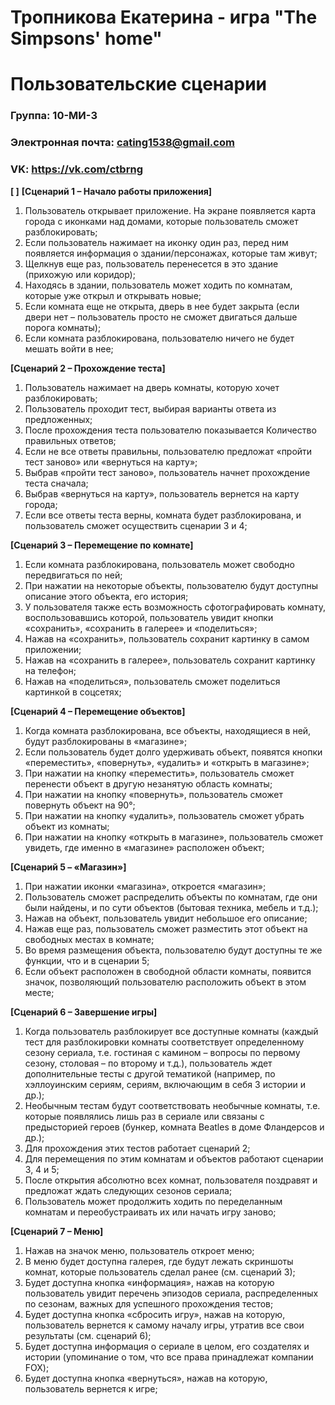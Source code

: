 # Тропникова Екатерина - игра "The Simpsons' home"
# Пользовательские сценарии

### Группа: 10-МИ-3

### Электронная почта: cating1538@gmail.com

### VK: https://vk.com/ctbrng

**[ ]**
**[Сценарий 1 – Начало работы приложения]**
1)	Пользователь открывает приложение. На экране появляется карта города с иконками над домами, которые пользователь сможет разблокировать;
2)	Если пользователь нажимает на иконку один раз, перед ним появляется информация о здании/персонажах, которые там живут;
3)	Щелкнув еще раз, пользователь перенесется в это здание (прихожую или коридор);
4)	Находясь в здании, пользователь может ходить по комнатам, которые уже открыл и открывать новые;
5)	Если комната еще не открыта, дверь в нее будет закрыта (если двери нет – пользователь просто не сможет двигаться дальше порога комнаты);
6)	Если комната разблокирована, пользователю ничего не будет мешать войти в нее;

**[Сценарий 2 – Прохождение теста]**
1)	Пользователь нажимает на дверь комнаты, которую хочет разблокировать;
2)	Пользователь проходит тест, выбирая варианты ответа из предложенных;
3)	После прохождения теста пользователю показывается Количество правильных ответов;
4)	Если не все ответы правильны, пользователю предложат «пройти тест заново» или «вернуться на карту»;
5)	Выбрав «пройти тест заново», пользователь начнет прохождение теста сначала;
6)	Выбрав «вернуться на карту», пользователь вернется на карту города;
7)	Если все ответы теста верны, комната будет разблокирована, и пользователь сможет осуществить сценарии 3 и 4;

**[Сценарий 3 – Перемещение по комнате]**
1)	Если комната разблокирована, пользователь может свободно передвигаться по ней;
2)	При нажатии на некоторые объекты, пользователю будут доступны описание этого объекта, его история;
3)	 У пользователя также есть возможность сфотографировать комнату, воспользовавшись которой, пользователь увидит кнопки «сохранить», «сохранить в галерее» и «поделиться»;
4)	Нажав на «сохранить», пользователь сохранит картинку в самом приложении;
5)	Нажав на «сохранить в галерее», пользователь сохранит картинку на телефон;
6)	Нажав на «поделиться», пользователь сможет поделиться картинкой в соцсетях;

**[Сценарий 4 – Перемещение объектов]**
1)	Когда комната разблокирована, все объекты, находящиеся в ней, будут разблокированы в «магазине»;
2)	Если пользователь будет долго удерживать объект, появятся кнопки «переместить», «повернуть», «удалить» и «открыть в магазине»;
3)	При нажатии на кнопку «переместить», пользователь сможет перенести объект в другую незанятую область комнаты;
4)	При нажатии на кнопку «повернуть», пользователь сможет повернуть объект на 90°;
5)	При нажатии на кнопку «удалить», пользователь сможет убрать объект из комнаты;
6)	При нажатии на кнопку «открыть в магазине», пользователь сможет увидеть, где именно в «магазине» расположен объект;

**[Сценарий 5 – «Магазин»]**
1)	При нажатии иконки «магазина», откроется «магазин»;
2)	Пользователь сможет распределить объекты по комнатам, где они были найдены, и по сути объектов (бытовая техника, мебель и т.д.);
3)	Нажав на объект, пользователь увидит небольшое его описание;
4)	Нажав еще раз, пользователь сможет разместить этот объект на свободных местах в комнате;
5)	Во время размещения объекта, пользователю будут доступны те же функции, что и в сценарии 5;
6)	Если объект расположен в свободной области комнаты, появится значок, позволяющий пользователю расположить объект в этом месте;

**[Сценарий 6 – Завершение игры]**
1)	Когда пользователь разблокирует все доступные комнаты (каждый тест для разблокировки комнаты соответствует определенному сезону сериала, т.е. гостиная с камином – вопросы по первому сезону, столовая – по второму и т.д.), пользователь ждет дополнительные тесты с другой тематикой (например, по хэллоуинским сериям, сериям, включающим в себя 3 истории и др.);
2)	Необычным тестам будут соответствовать необычные комнаты, т.е. которые появлялись лишь раз в сериале или связаны с предысторией героев (бункер, комната Beatles в доме Фландерсов и др.);
3)	Для прохождения этих тестов работает сценарий 2;
4)	Для перемещения по этим комнатам и объектов работают сценарии 3, 4 и 5;
5)	После открытия абсолютно всех комнат, пользователя поздравят и предложат ждать следующих сезонов сериала;
6)	Пользователь может продолжить ходить по переделанным комнатам и переобустраивать их или начать игру заново;

**[Сценарий 7 – Меню]**
1)	Нажав на значок меню, пользователь откроет меню;
2)	В меню будет доступна галерея, где будут лежать скриншоты комнат, которые пользователь сделал ранее (см. сценарий 3);
3)	Будет доступна кнопка «информация», нажав на которую пользователь увидит перечень эпизодов сериала, распределенных по сезонам, важных для успешного прохождения тестов;
4)	Будет доступна кнопка «сбросить игру», нажав на которую, пользователь вернется к самому началу игры, утратив все свои результаты (см. сценарий 6);
5)	Будет доступна информация о сериале в целом, его создателях и истории (упоминание о том, что все права принадлежат компании FOX);
6)	Будет доступна кнопка «вернуться», нажав на которую, пользователь вернется к игре;
